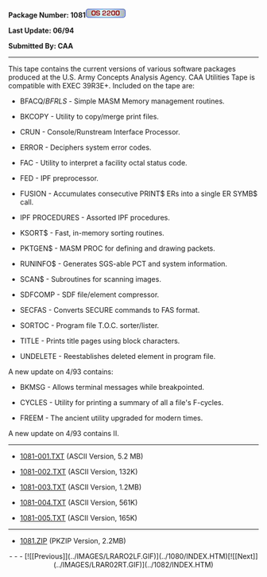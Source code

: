 <x-sas-window top="42" bottom="765" left="4" right="534">



<b>Package Number: 1081</b>![](../IMAGES/OS2200.JPG)


<b>Last Update: 06/94</b>


<b>Submitted By: CAA</b>


&#10;
- - -
This tape contains the current versions of various software packages
produced at the U.S. Army Concepts Analysis Agency. CAA Utilities
Tape is compatible with EXEC 39R3E+. Included on the tape are:


   
- BFACQ$/BFRLS$ - Simple MASM Memory management routines.
    
       
- BKCOPY - Utility to copy/merge print files.
    
       
- CRUN - Console/Runstream Interface Processor.
    
       
- ERROR - Deciphers system error codes.
    
       
- FAC - Utility to interpret a facility octal status code.
    
       
- FED - IPF preprocessor.
    
       
- FUSION - Accumulates consecutive PRINT$ ERs into a single ER
       SYMB$ call.
    
       
- IPF PROCEDURES - Assorted IPF procedures.
    
       
- KSORT$ - Fast, in-memory sorting routines.
    
       
- PKTGEN$ - MASM PROC for defining and drawing packets.
    
       
- RUNINFO$ - Generates SGS-able PCT and system information.
    
       
- SCAN$ - Subroutines for scanning images.
    
       
- SDFCOMP - SDF file/element compressor.
    
       
- SECFAS - Converts SECURE commands to FAS format.
    
       
- SORTOC - Program file T.O.C. sorter/lister.
    
       
- TITLE - Prints title pages using block characters.
    
       
- UNDELETE - Reestablishes deleted element in program file.


A new update on 4/93 contains:


   
- BKMSG - Allows terminal messages while breakpointed.
    
       
- CYCLES - Utility for printing a summary of all a file's
       F-cycles.
    
       
- FREEM - The ancient utility upgraded for modern times.


A new update on 4/93 contains II.


&#10;
- - -



   
- [1081-001.TXT](1081-001.TXT) (ASCII Version, 5.2
       MB)
    
       
- [1081-002.TXT](1081-002.TXT) (ASCII Version, 132K)
    
       
- [1081-003.TXT](1081-003.TXT) (ASCII Version, 1.2MB)
    
       
- [1081-004.TXT](1081-004.TXT) (ASCII Version, 561K)
    
       
- [1081-005.TXT](1081-005.TXT) (ASCII Version, 165K)


&#10;
- - -



   
- [1081.ZIP](1081.ZIP) (PKZIP Version, 2.2MB)


<center>
- - -
[![[Previous]](../IMAGES/LRARO2LF.GIF)](../1080/INDEX.HTM)[![[Next]](../IMAGES/LRAR02RT.GIF)](../1082/INDEX.HTM)
</center>


</x-sas-window>